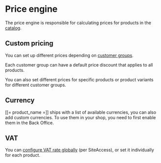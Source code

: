 # Price engine

The price engine is responsible for calculating prices for products in the [catalog](../catalog/catalog.md).

## Custom pricing

You can set up different prices depending on [customer groups](../user_management/customer_groups.md).

Each customer group can have a default price discount that applies to all products.

You can also set different prices for specific products or product variants for different customer groups.

## Currency

[[= product_name =]] ships with a list of available currencies, you can also add custom currencies.
To use them in your shop, you need to first enable them in the Back Office.

## VAT

You can [configure VAT rate globally](../catalog_catalog_configuration.md#vat-rates) (per SiteAccess),
or set it individually for each product.
